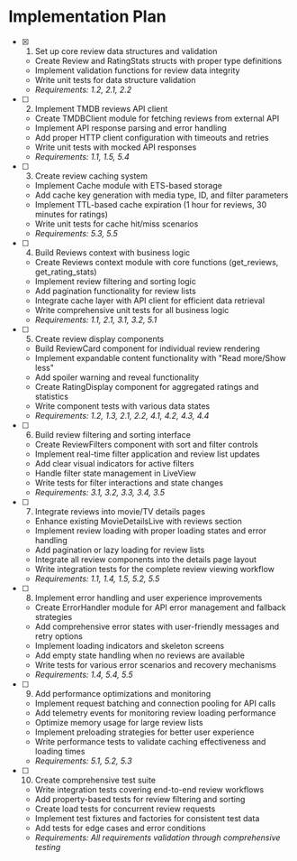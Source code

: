 # Implementation Plan

- [x] 1. Set up core review data structures and validation
  - Create Review and RatingStats structs with proper type definitions
  - Implement validation functions for review data integrity
  - Write unit tests for data structure validation
  - _Requirements: 1.2, 2.1, 2.2_

- [ ] 2. Implement TMDB reviews API client
  - Create TMDBClient module for fetching reviews from external API
  - Implement API response parsing and error handling
  - Add proper HTTP client configuration with timeouts and retries
  - Write unit tests with mocked API responses
  - _Requirements: 1.1, 1.5, 5.4_

- [ ] 3. Create review caching system
  - Implement Cache module with ETS-based storage
  - Add cache key generation with media type, ID, and filter parameters
  - Implement TTL-based cache expiration (1 hour for reviews, 30 minutes for ratings)
  - Write unit tests for cache hit/miss scenarios
  - _Requirements: 5.3, 5.5_

- [ ] 4. Build Reviews context with business logic
  - Create Reviews context module with core functions (get_reviews, get_rating_stats)
  - Implement review filtering and sorting logic
  - Add pagination functionality for review lists
  - Integrate cache layer with API client for efficient data retrieval
  - Write comprehensive unit tests for all business logic
  - _Requirements: 1.1, 2.1, 3.1, 3.2, 5.1_

- [ ] 5. Create review display components
  - Build ReviewCard component for individual review rendering
  - Implement expandable content functionality with "Read more/Show less"
  - Add spoiler warning and reveal functionality
  - Create RatingDisplay component for aggregated ratings and statistics
  - Write component tests with various data states
  - _Requirements: 1.2, 1.3, 2.1, 2.2, 4.1, 4.2, 4.3, 4.4_

- [ ] 6. Build review filtering and sorting interface
  - Create ReviewFilters component with sort and filter controls
  - Implement real-time filter application and review list updates
  - Add clear visual indicators for active filters
  - Handle filter state management in LiveView
  - Write tests for filter interactions and state changes
  - _Requirements: 3.1, 3.2, 3.3, 3.4, 3.5_

- [ ] 7. Integrate reviews into movie/TV details pages
  - Enhance existing MovieDetailsLive with reviews section
  - Implement review loading with proper loading states and error handling
  - Add pagination or lazy loading for review lists
  - Integrate all review components into the details page layout
  - Write integration tests for the complete review viewing workflow
  - _Requirements: 1.1, 1.4, 1.5, 5.2, 5.5_

- [ ] 8. Implement error handling and user experience improvements
  - Create ErrorHandler module for API error management and fallback strategies
  - Add comprehensive error states with user-friendly messages and retry options
  - Implement loading indicators and skeleton screens
  - Add empty state handling when no reviews are available
  - Write tests for various error scenarios and recovery mechanisms
  - _Requirements: 1.4, 5.4, 5.5_

- [ ] 9. Add performance optimizations and monitoring
  - Implement request batching and connection pooling for API calls
  - Add telemetry events for monitoring review loading performance
  - Optimize memory usage for large review lists
  - Implement preloading strategies for better user experience
  - Write performance tests to validate caching effectiveness and loading times
  - _Requirements: 5.1, 5.2, 5.3_

- [ ] 10. Create comprehensive test suite
  - Write integration tests covering end-to-end review workflows
  - Add property-based tests for review filtering and sorting
  - Create load tests for concurrent review requests
  - Implement test fixtures and factories for consistent test data
  - Add tests for edge cases and error conditions
  - _Requirements: All requirements validation through comprehensive testing_